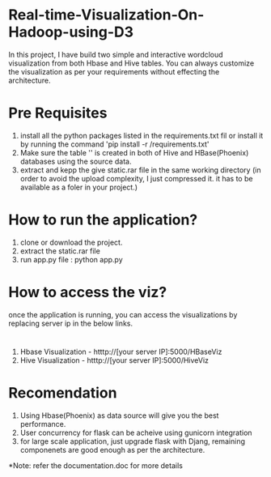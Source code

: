 # Real-time-Visualization-On-Hadoop-using-D3
In this project, I have build two simple and interactive wordcloud visualization from both Hbase and Hive tables.
You can always customize the visualization as per your requirements without effecting the architecture.

# Pre Requisites
1. install all the python packages listed in the requirements.txt fil
 or
 install it by running the command 'pip install -r /requirements.txt'
2. Make sure the table '' is created in both of Hive and HBase(Phoenix) databases using the source data.
3. extract and kepp the give static.rar file in the same working directory (in order to avoid the upload complexity, I just compressed it. it has to be available as a foler in your project.)

# How to run the application?
1. clone or download the project.
2. extract the static.rar file
3. run app.py file : python app.py

# How to access the viz?
once the application is running, you can access the visualizations by replacing server ip in the below links.
#
1. Hbase Visualization - htttp://[your server IP]:5000/HBaseViz
2. Hive Visualization - htttp://[your server IP]:5000/HiveViz

# Recomendation
1. Using Hbase(Phoenix) as data source will give you the best performance.
2. User concurrency for flask can be acheive using gunicorn integration
3. for large scale application, just upgrade flask with Djang, remaining componenets are good enough as per the architecture.

*Note: refer the documentation.doc for more details
